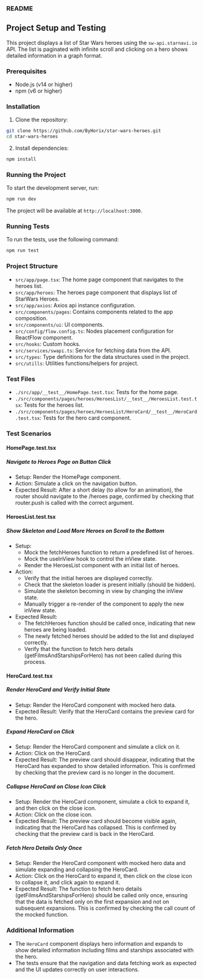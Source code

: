### README

## Project Setup and Testing

This project displays a list of Star Wars heroes using the `sw-api.starnavi.io` API. The list is paginated with infinite scroll and clicking on a hero shows detailed information in a graph format.

### Prerequisites

- Node.js (v14 or higher)
- npm (v6 or higher)

### Installation

1. Clone the repository:

```sh
git clone https://github.com/ByHorix/star-wars-heroes.git
cd star-wars-heroes
```

2. Install dependencies:

```sh
npm install
```

### Running the Project

To start the development server, run:

```sh
npm run dev
```

The project will be available at `http://localhost:3000`.

### Running Tests

To run the tests, use the following command:

```sh
npm run test
```

### Project Structure

- `src/app/page.tsx`: The home page component that navigates to the heroes list.
- `src/app/heroes`: The heroes page component that displays list of StarWars Heroes.
- `src/app/axios`: Axios api instance configuration.
- `src/components/pages`: Contains components related to the app composition.
- `src/components/ui`: UI components.
- `src/config/flow.config.ts`: Nodes placement configuration for ReactFlow component.
- `src/hooks`: Custom hooks.
- `src/services/swapi.ts`: Service for fetching data from the API.
- `src/types`: Type definitions for the data structures used in the project.
- `src/utills`: Utilities functions/helpers for project.

### Test Files

- `./src/app/__test__/HomePage.test.tsx`: Tests for the home page.
- `./src/components/pages/heroes/HeroesList/__test__/HeroesList.test.tsx`: Tests for the heroes list.
- `./src/components/pages/heroes/HeroesList/HeroCard/__test__/HeroCard.test.tsx`: Tests for the hero card component.

### Test Scenarios

#### HomePage.test.tsx

##### Navigate to Heroes Page on Button Click
- Setup: Render the HomePage component.
- Action: Simulate a click on the navigation button.
- Expected Result: After a short delay (to allow for an animation), the router should navigate to the /heroes page, confirmed by checking that router.push is called with the correct argument.

#### HeroesList.test.tsx

##### Show Skeleton and Load More Heroes on Scroll to the Bottom
- Setup:
    - Mock the fetchHeroes function to return a predefined list of heroes.
    - Mock the useInView hook to control the inView state.
    - Render the HeroesList component with an initial list of heroes.
- Action:
    - Verify that the initial heroes are displayed correctly.
    - Check that the skeleton loader is present initially (should be hidden).
    - Simulate the skeleton becoming in view by changing the inView state.
    - Manually trigger a re-render of the component to apply the new inView state.
- Expected Result:
    - The fetchHeroes function should be called once, indicating that new heroes are being loaded.
    - The newly fetched heroes should be added to the list and displayed correctly.
    - Verify that the function to fetch hero details (getFilmsAndStarshipsForHero) has not been called during this process.

#### HeroCard.test.tsx

##### Render HeroCard and Verify Initial State

- Setup: Render the HeroCard component with mocked hero data.
- Expected Result: Verify that the HeroCard contains the preview card for the hero.

##### Expand HeroCard on Click

- Setup: Render the HeroCard component and simulate a click on it.
- Action: Click on the HeroCard.
- Expected Result: The preview card should disappear, indicating that the HeroCard has expanded to show detailed information. This is confirmed by checking that the preview card is no longer in the document.

##### Collapse HeroCard on Close Icon Click

- Setup: Render the HeroCard component, simulate a click to expand it, and then click on the close icon.
- Action: Click on the close icon.
- Expected Result: The preview card should become visible again, indicating that the HeroCard has collapsed. This is confirmed by checking that the preview card is back in the HeroCard.

##### Fetch Hero Details Only Once

- Setup: Render the HeroCard component with mocked hero data and simulate expanding and collapsing the HeroCard.
- Action: Click on the HeroCard to expand it, then click on the close icon to collapse it, and click again to expand it.
- Expected Result: The function to fetch hero details (getFilmsAndStarshipsForHero) should be called only once, ensuring that the data is fetched only on the first expansion and not on subsequent expansions. This is confirmed by checking the call count of the mocked function.

### Additional Information

- The `HeroCard` component displays hero information and expands to show detailed information including films and starships associated with the hero.
- The tests ensure that the navigation and data fetching work as expected and the UI updates correctly on user interactions.